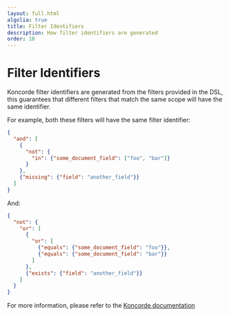 ```yaml
---
layout: full.html
algolia: true
title: Filter Identifiers
description: How filter identifiers are generated
order: 10
---
```


# Filter Identifiers

Koncorde filter identifiers are generated from the filters provided in the DSL, this guarantees that different filters that match the same scope will have the same identifier. 

For example, both these filters will have the same filter identifier:

```json
{
  "and": [
    {
      "not": {
        "in": {"some_document_field": ["foo", "bar"]}
      }
    },
    {"missing": {"field": "another_field"}}
  ]
}
```

And:

```json
{
  "not": {
    "or": [
      {
        "or": [
          {"equals": {"some_document_field": "foo"}},
          {"equals": {"some_document_field": "bar"}}
        ]
      },
      {"exists": {"field": "another_field"}}
    ]
  }
}
```

For more information, please refer to the [Koncorde documentation](https://www.npmjs.com/package/koncorde#filter-unique-identifier)
